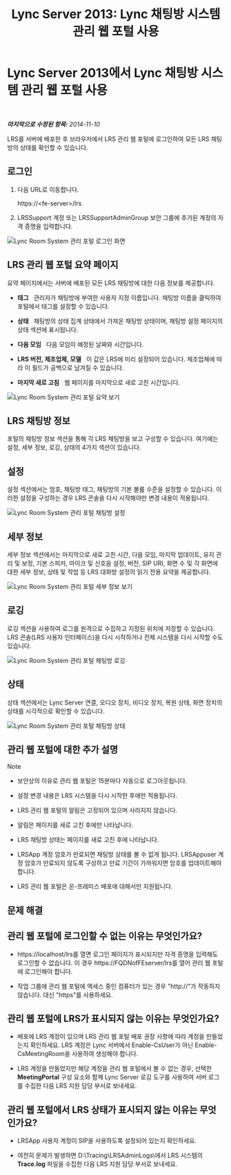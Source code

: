 ﻿---
title: 'Lync Server 2013: Lync 채팅방 시스템 관리 웹 포털 사용'
TOCTitle: Lync 채팅방 시스템 관리 웹 포털 사용
ms:assetid: c387b2a3-3e42-4642-af72-88126ed2820f
ms:mtpsurl: https://technet.microsoft.com/ko-kr/library/Dn743660(v=OCS.15)
ms:contentKeyID: 62269006
ms.date: 08/10/2015
mtps_version: v=OCS.15
ms.translationtype: HT
---

# Lync Server 2013에서 Lync 채팅방 시스템 관리 웹 포털 사용

 

_**마지막으로 수정된 항목:** 2014-11-10_

LRS를 서버에 배포한 후 브라우저에서 LRS 관리 웹 포털에 로그인하여 모든 LRS 채팅방의 상태를 확인할 수 있습니다.

## 로그인

1.  다음 URL로 이동합니다.
    
    https://\<fe-server\>/lrs

2.  LRSSupport 계정 또는 LRSSupportAdminGroup 보안 그룹에 추가된 계정의 자격 증명을 입력합니다.

![Lync Room System 관리 포털 로그인 화면](images/Dn436326.050bcf70-2f3b-46b2-9b96-ebd12679b713(OCS.15).png "Lync Room System 관리 포털 로그인 화면")

## LRS 관리 웹 포털 요약 페이지

요약 페이지에서는 서버에 배포된 모든 LRS 채팅방에 대한 다음 정보를 제공합니다.

  - **태그**   관리자가 채팅방에 부여한 사용자 지정 이름입니다. 채팅방 이름을 클릭하여 포털에서 태그를 설정할 수 있습니다.

  - **상태**   채팅방의 상태 집계 상태에서 가져온 채팅방 상태이며, 채팅방 설정 페이지의 상태 섹션에 표시됩니다.

  - **다음 모임**   다음 모임이 예정된 날짜와 시간입니다.

  - **LRS 버전, 제조업체, 모델**   이 값은 LRS에 미리 설정되어 있습니다. 제조업체에 따라 이 필드가 공백으로 남겨질 수 있습니다.

  - **마지막 새로 고침**   웹 페이지를 마지막으로 새로 고친 시간입니다.

![Lync Room System 관리 포털 요약 보기](images/Dn743660.f829ce90-dd95-4725-bd94-6870c5dcf046(OCS.15).png "Lync Room System 관리 포털 요약 보기")

## LRS 채팅방 정보

포털의 채팅방 정보 섹션을 통해 각 LRS 채팅방을 보고 구성할 수 있습니다. 여기에는 설정, 세부 정보, 로깅, 상태의 4가지 섹션이 있습니다.

## 설정

설정 섹션에서는 암호, 채팅방 태그, 채팅방의 기본 볼륨 수준을 설정할 수 있습니다. 이러한 설정을 구성하는 경우 LRS 콘솔을 다시 시작해야만 변경 내용이 적용됩니다.

![Lync Room System 관리 포털 채팅방 설정](images/Dn743660.ab162e19-41ac-4991-9b2a-92575aa53eda(OCS.15).png "Lync Room System 관리 포털 채팅방 설정")

## 세부 정보

세부 정보 섹션에서는 마지막으로 새로 고친 시간, 다음 모임, 마지막 업데이트, 유지 관리 및 보정, 기본 스피커, 마이크 및 신호음 설정, 버전, SIP URI, 화면 수 및 각 화면에 대한 세부 정보, 상태 및 작업 등 LRS 대화방 설정의 읽기 전용 요약을 제공합니다.

![Lync Room System 관리 포털 세부 정보 보기](images/Dn743660.2958bbba-db74-4670-a920-87fdfb2fc22d(OCS.15).png "Lync Room System 관리 포털 세부 정보 보기")

## 로깅

로깅 섹션을 사용하여 로그를 원격으로 수집하고 지정된 위치에 저장할 수 있습니다. LRS 콘솔(LRS 사용자 인터페이스)을 다시 시작하거나 전체 시스템을 다시 시작할 수도 있습니다.

![Lync Room System 관리 포털 채팅방 로깅](images/Dn743660.749aee71-deaa-4ace-a146-fe2b349f0f42(OCS.15).png "Lync Room System 관리 포털 채팅방 로깅")

## 상태

상태 섹션에서는 Lync Server 연결, 오디오 장치, 비디오 장치, 복원 상태, 화면 장치의 상태를 시각적으로 확인할 수 있습니다.

![Lync Room System 관리 포털 채팅방 상태](images/Dn743660.8cc644f8-8e3e-42d5-9079-045d8fe9daa7(OCS.15).png "Lync Room System 관리 포털 채팅방 상태")

## 관리 웹 포털에 대한 추가 설명


> [!NOTE]
> <UL>
> <LI>
> <P>보안상의 이유로 관리 웹 포털은 15분마다 자동으로 로그아웃됩니다.</P>
> <LI>
> <P>설정 변경 내용은 LRS 시스템을 다시 시작한 후에만 적용됩니다.</P>
> <LI>
> <P>LRS 관리 웹 포털의 알림은 고정되어 있으며 사라지지 않습니다.</P>
> <LI>
> <P>알림은 페이지를 새로 고친 후에만 나타납니다.</P>
> <LI>
> <P>LRS 채팅방 상태는 페이지를 새로 고친 후에 나타납니다.</P>
> <LI>
> <P>LRSApp 계정 암호가 만료되면 채팅방 상태를 볼 수 없게 됩니다. LRSAppuser 계정 암호가 만료되지 않도록 구성하고 만료 기간이 가까워지면 암호를 업데이트해야 합니다.</P>
> <LI>
> <P>LRS 관리 웹 포털은 온-프레미스 배포에 대해서만 지원됩니다.</P></LI></UL>



## 문제 해결

## 관리 웹 포털에 로그인할 수 없는 이유는 무엇인가요?

  - https://localhost/lrs를 열면 로그인 페이지가 표시되지만 자격 증명을 입력해도 로그인할 수 없습니다. 이 경우 https://FQDNofFEserver/lrs를 열어 관리 웹 포털에 로그인해야 합니다.

  - 작업 그룹에 관리 웹 포털에 액세스 중인 컴퓨터가 있는 경우 "http://"가 작동하지 않습니다. 대신 "https"를 사용하세요.

## 관리 웹 포털에 LRS가 표시되지 않는 이유는 무엇인가요?

  - 배포에 LRS 계정이 있으며 LRS 관리 웹 포털 배포 권장 사항에 따라 계정을 만들었는지 확인하세요. LRS 계정은 Lync 서버에서 Enable-CsUser가 아닌 Enable-CsMeetingRoom을 사용하여 생성해야 합니다.

  - LRS 계정을 만들었지만 해당 계정을 관리 웹 포털에서 볼 수 없는 경우, 선택한 **MeetingPortal** 구성 요소와 함께 Lync Server 로깅 도구를 사용하여 서버 로그를 수집한 다음 LRS 지원 담당 부서로 보내세요.

## 관리 웹 포털에서 LRS 상태가 표시되지 않는 이유는 무엇인가요?

  - LRSApp 사용자 계정이 SIP을 사용하도록 설정되어 있는지 확인하세요.

  - 여전히 문제가 발생하면 D:\\Tracing\\LRSAdminLogs\\에서 LRS 시스템의 **Trace.log** 파일을 수집한 다음 LRS 지원 담당 부서로 보내세요.

